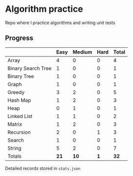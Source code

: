 # Algorithm practice

Repo where I practice algorithms and writing unit tests

<!-- note: currently i am not testing for python, as i have not (yet) learned any python testing frameworks. -->
<!-- todo: display the json data in some online visualization (probably with github pages). -->

## Progress

<!-- { javascript: 19, python: 12, both: 1 } -->
| |Easy|Medium|Hard|Total|
|-|-|-|-|-|
|Array|4|0|0|4|
|Binary Search Tree|1|0|0|1|
|Binary Tree|1|0|0|1|
|Graph|1|0|0|1|
|Greedy|3|2|0|5|
|Hash Map|1|2|0|3|
|Heap|0|1|0|1|
|Linked List|1|1|0|2|
|Matrix|1|2|0|3|
|Recursion|2|0|1|3|
|Search|1|0|0|1|
|String|5|2|0|7|
|Totals|**21**|**10**|**1**|**32**|

Detailed records stored in `stats.json`
